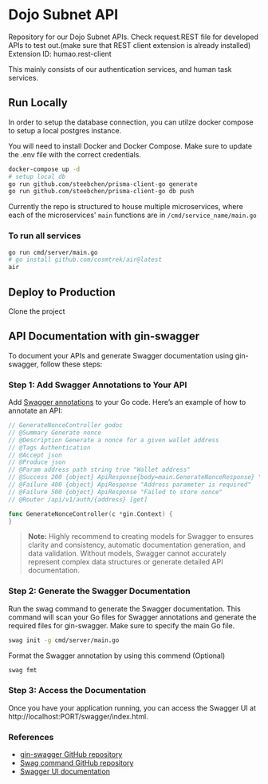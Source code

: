 # Dojo Subnet API

Repository for our Dojo Subnet APIs. Check request.REST file for developed APIs to test out.(make sure that REST client extension is already installed)
Extension ID: humao.rest-client

This mainly consists of our authentication services, and human task services.

## Run Locally

In order to setup the database connection, you can utilze docker compose to setup a local postgres instance.

You will need to install Docker and Docker Compose.
Make sure to update the .env file with the correct credentials.

```bash
docker-compose up -d
# setup local db
go run github.com/steebchen/prisma-client-go generate
go run github.com/steebchen/prisma-client-go db push
```

Currently the repo is structured to house multiple microservices, where each of the microservices' `main` functions are in `/cmd/service_name/main.go`

### To run all services
```bash
go run cmd/server/main.go
# go install github.com/cosmtrek/air@latest
air
```

## Deploy to Production

Clone the project

## API Documentation with gin-swagger
To document your APIs and generate Swagger documentation using gin-swagger, follow these steps:

### Step 1: Add Swagger Annotations to Your API
Add [Swagger annotations]((https://github.com/swaggo/swag?tab=readme-ov-file#general-api-info)) to your Go code. Here’s an example of how to annotate an API:

```go
// GenerateNonceController godoc
// @Summary Generate nonce
// @Description Generate a nonce for a given wallet address
// @Tags Authentication
// @Accept json
// @Produce json
// @Param address path string true "Wallet address"
// @Success 200 {object} ApiResponse{body=main.GenerateNonceResponse} "Nonce generated successfully"
// @Failure 400 {object} ApiResponse "Address parameter is required"
// @Failure 500 {object} ApiResponse "Failed to store nonce"
// @Router /api/v1/auth/{address} [get]

func GenerateNonceController(c *gin.Context) {
}
```
> **Note:** Highly recommend to creating models for Swagger to ensures clarity and consistency, automatic documentation generation, and data validation. Without models, Swagger cannot accurately represent complex data structures or generate detailed API documentation.

### Step 2: Generate the Swagger Documentation
Run the swag command to generate the Swagger documentation. This command will scan your Go files for Swagger annotations and generate the required files for gin-swagger. Make sure to specify the main Go file.

```bash
swag init -g cmd/server/main.go
```
Format the Swagger annotation by using this commend (Optional)
```bash
swag fmt
```

### Step 3: Access the Documentation
Once you have your application running, you can access the Swagger UI at http://localhost:PORT/swagger/index.html.


### References

- [gin-swagger GitHub repository](https://github.com/swaggo/gin-swagger)
- [Swag command GitHub repository](https://github.com/swaggo/swag)
- [Swagger UI documentation](https://swagger.io/tools/swagger-ui/)
